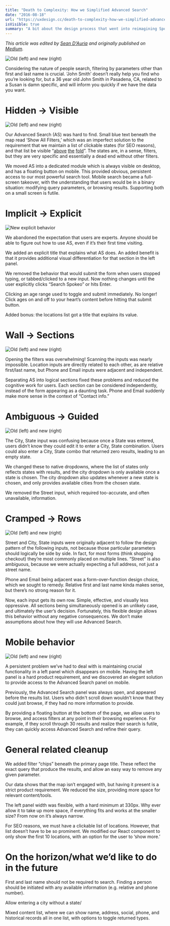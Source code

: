 ```yaml
---
title: "Death to Complexity: How we Simplified Advanced Search"
date: "2016-08-18"
url: "https://uxdesign.cc/death-to-complexity-how-we-simplified-advanced-search-a9ab2940acf0"
isVisible: true
summary: "A bit about the design process that went into reimagining Spokeo’s Advanced Search tools. This was a weeks-long collaboration between the design and front-end teams, with support from backend for some specific API updates."
---
```


_This article was edited by [Sean D'Auria](https://www.seandauria.com/) and originally published on [Medium](https://uxdesign.cc/death-to-complexity-how-we-simplified-advanced-search-a9ab2940acf0)._

![Old (left) and new (right)](/images/writing/death-to-complexity/overview.png)

Considering the nature of people search, filtering by parameters other than first and last name is crucial. ‘John Smith’ doesn’t really help you find who you’re looking for, but a 36 year old John Smith in Pasadena, CA, related to a Susan is damn specific, and will inform you quickly if we have the data you want.

# Hidden → Visible

![Old (left) and new (right)](/images/writing/death-to-complexity/hidden-visible.gif)

Our Advanced Search (AS) was hard to find. Small blue text beneath the map read ‘Show All Filters,’ which was an imperfect solution to the requirement that we maintain a list of clickable states (for SEO reasons), and that list be visible “[above](http://www.lukew.com/ff/entry.asp?1946) [the](http://thereisnopagefold.com/) [fold](https://dribbble.com/shots/2068432-Fuck-the-Fold)”. The states are, in a sense, filters, but they are very specific and essentially a dead end without other filters.

We moved AS into a dedicated module which is always visible on desktop, and has a floating button on mobile. This provided obvious, persistent access to our most powerful search tool. Mobile search became a full-screen takeover, with the understanding that users would be in a binary situation: modifying query parameters, or browsing results. Supporting both on a small screen is futile.

# Implicit → Explicit

![New explicit behavior](/images/writing/death-to-complexity/implicit-explicit.gif)

We abandoned the expectation that users are experts. Anyone should be able to figure out how to use AS, even if it’s their first time visiting.

We added an explicit title that explains what AS does. An added benefit is that it provides additional visual differentiation for that section in the left panel.

We removed the behavior that would submit the form when users stopped typing, or tabbed/clicked to a new input. Now nothing changes until the user explicitly clicks “Search Spokeo” or hits Enter.

Clicking an age range used to toggle and submit immediately. No longer! Click ages on and off to your heart’s content before hitting that submit button.

Added bonus: the locations list got a title that explains its value.

# Wall → Sections

![Old (left) and new (right)](/images/writing/death-to-complexity/wall-sections.png)

Opening the filters was overwhelming! Scanning the inputs was nearly impossible. Location inputs are directly related to each other, as are relative first/last name, but Phone and Email inputs were adjacent and independent.

Separating AS into logical sections fixed these problems and reduced the cognitive work for users. Each section can be considered independently, instead of the form appearing as a daunting task. Phone and Email suddenly make more sense in the context of “Contact info.”

# Ambiguous → Guided

![Old (left) and new (right)](/images/writing/death-to-complexity/ambiguous-guided.gif)

The City, State input was confusing because once a State was entered, users didn’t know they could edit it to enter a City, State combination. Users could also enter a City, State combo that returned zero results, leading to an empty state.

We changed these to native dropdowns, where the list of states only reflects states with results, and the city dropdown is only available once a state is chosen. The city dropdown also updates whenever a new state is chosen, and only provides available cities from the chosen state.

We removed the Street input, which required too-accurate, and often unavailable, information.

# Cramped → Rows

![Old (left) and new (right)](/images/writing/death-to-complexity/cramped-rows.png)

Street and City, State inputs were originally adjacent to follow the design pattern of the following inputs, not because those particular parameters should logically be side by side. In fact, for most forms (think shopping checkout) they’re most commonly placed on multiple lines. “Street” is also ambiguous, because we were actually expecting a full address, not just a street name.

Phone and Email being adjacent was a form-over-function design choice, which we sought to remedy. Relative first and last name kinda makes sense, but there’s no strong reason for it.

Now, each input gets its own row. Simple, effective, and visually less oppressive. All sections being simultaneously opened is an unlikely case, and ultimately the user’s decision. Fortunately, this flexible design allows this behavior without any negative consequences. We don’t make assumptions about how they will use Advanced Search.

# Mobile behavior

![Old (left) and new (right)](/images/writing/death-to-complexity/mobile-behavior.gif)

A persistent problem we’ve had to deal with is maintaining crucial functionality in a left panel which disappears on mobile. Having the left panel is a hard product requirement, and we discovered an elegant solution to provide access to the Advanced Search panel on mobile.

Previously, the Advanced Search panel was always open, and appeared before the results list. Users who didn't scroll down wouldn’t know that they could just browse, if they had no more information to provide.

By providing a floating button at the bottom of the page, we allow users to browse, and access filters at any point in their browsing experience. For example, if they scroll through 30 results and realize their search is futile, they can quickly access Advanced Search and refine their query.

# General related cleanup

We added filter “chips” beneath the primary page title. These reflect the exact query that produce the results, and allow an easy way to remove any given parameter.

Our data shows that the map isn’t engaged with, but having it present is a strict product requirement. We reduced the size, providing more space for relevant content/tools.

The left panel width was flexible, with a hard minimum at 330px. Why ever allow it to take up more space, if everything fits and works at the smaller size? From now on it’s always narrow.

For SEO reasons, we must have a clickable list of locations. However, that list doesn’t have to be so prominent. We modified our React component to only show the first 10 locations, with an option for the user to ‘show more.’

# On the horizon/what we’d like to do in the future

First and last name should not be required to search. Finding a person should be initiated with any available information (e.g. relative and phone number).

Allow entering a city without a state/

Mixed content list, where we can show name, address, social, phone, and historical records all in one list, with options to toggle returned types.
